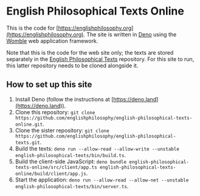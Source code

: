 # English Philosophical Texts Online

This is the code for [https://englishphilosophy.org](https://englishphilosophy.org). The site is written in [Deno](https://deno.land) using the [Womble](https://github.com/merivale/womble) web application framework.

Note that this is the code for the web site only; the texts are stored separately in the [English Philosophical Texts](https://github.com/englishphilosophy/english-philosophical-texts) repository. For this site to run, this latter repository needs to be cloned alongside it.

## How to set up this site

1. Install Deno (follow the instructions at [https://deno.land](https://deno.land)).
2. Clone this repository: `git clone https://github.com/englishphilosophy/english-philosophical-texts-online.git`.
3. Clone the sister repository: `git clone https://github.com/englishphilosophy/english-philosophical-texts.git`.
4. Build the texts: `deno run --allow-read --allow-write --unstable english-philosophical-texts/bin/build.ts`.
5. Build the client-side JavaScript: `deno bundle english-philosophical-texts-online/src/client/app.ts english-philosophical-texts-online/build/client/app.js`.
6. Start the application: `deno run --allow-read --allow-net --unstable english-philosophical-texts/bin/server.ts`.
